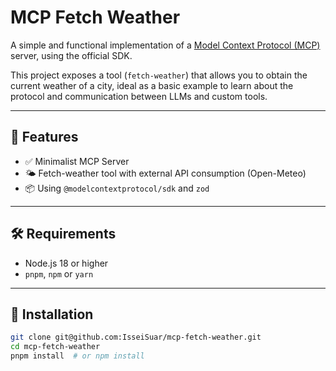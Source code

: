 
# MCP Fetch Weather

A simple and functional implementation of a [Model Context Protocol (MCP)](https://github.com/modelcontextprotocol/sdk) server, using the official SDK.

This project exposes a tool (`fetch-weather`) that allows you to obtain the current weather of a city, ideal as a basic example to learn about the protocol and communication between LLMs and custom tools.

---

## 🚀 Features

- ✅ Minimalist MCP Server
- 🌤 Fetch-weather tool with external API consumption (Open-Meteo)
- 📦 Using `@modelcontextprotocol/sdk` and `zod`

---

## 🛠 Requirements

- Node.js 18 or higher
- `pnpm`, `npm` or `yarn` 

---

## 🔧 Installation

```bash
git clone git@github.com:IsseiSuar/mcp-fetch-weather.git
cd mcp-fetch-weather
pnpm install  # or npm install
